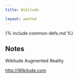 ```yaml
---
title: Wikitude

layout: wanted
---
```

{% include common-defs.md %}

## Notes

Wikitude Augmented Reality

http://Wikitude.com
